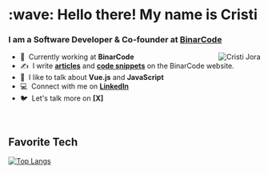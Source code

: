 
<h1 align="left" id="suhailkakar-title">:wave: Hello there! My name is Cristi</h1>
<h3 align="left">I am a Software Developer & Co-founder at <a href="https://github.com/BinarCode">BinarCode</a> </h3>


<a href="#cristijora-title">
  <img src="https://github-readme-stats.vercel.app/api?username=cristijora&show_icons=true&count_private=true&include_all_commits=true&bg_color=0b2438&text_color=ffff&&title_color=ff6b6b&icon_color=ff6b6b&hide_border=true" alt="Cristi Jora" align="right" />
</a>

- :office: &nbsp;Currently working at **BinarCode**
- :writing_hand: &nbsp;I write **[articles]** and **[code snippets]** on the BinarCode website.
- :speech_balloon: &nbsp;I like to talk about **Vue.js** and **JavaScript**
- :computer: &nbsp;Connect with me on **[LinkedIn]**
- :bird: &nbsp;Let's talk more on **[X]**

<br>

<h2 align="left" id="suhailkakar-tech">Favorite Tech</h2>

[![Top Langs](https://github-readme-stats.vercel.app/api/top-langs/?username=cristijora&show_icons=true&count_private=true&include_all_commits=true&bg_color=0b2438&text_color=ffff&&title_color=ff6b6b&icon_color=ff6b6b&hide_border=true
)](https://github.com/cristijora)



[linkedin]: https://www.linkedin.com/in/cristi-jora-305355101/ "LinkedIn"
[twitter]: https://twitter.com/jora_cristi "Twitter"
[articles]: https://www.binarcode.com/blog?tag=vuejs "Articles"
[code snippets]: https://www.binarcode.com/resources "Code Snippets"




